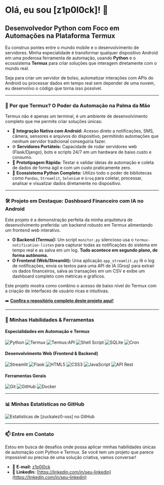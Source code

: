 # Olá, eu sou [z1p0l0ck]! 👋

## Desenvolvedor Python com Foco em Automações na Plataforma Termux

Eu construo pontes entre o mundo mobile e o desenvolvimento de servidores. Minha especialidade é transformar qualquer dispositivo Android em uma poderosa ferramenta de automação, usando **Python** e o ecossistema **Termux** para criar soluções que interagem diretamente com o mundo real.

Seja para criar um servidor de bolso, automatizar interações com APIs do Android ou processar dados em tempo real sem depender de uma nuvem, eu desenvolvo o código que torna isso possível.

---

### 🚀 Por que Termux? O Poder da Automação na Palma da Mão

Termux não é apenas um terminal, é um ambiente de desenvolvimento completo que me permite criar soluções únicas:

*   📱 **Integração Nativa com Android:** Acesso direto a notificações, SMS, câmera, sensores e arquivos do dispositivo, permitindo automações que nenhum servidor tradicional conseguiria fazer.
*   🌐 **Servidores Portáteis:** Capacidade de rodar servidores web (Flask/Django), bots e scripts 24/7 em um hardware de baixo custo e consumo.
*   🤖 **Prototipagem Rápida:** Testar e validar ideias de automação e coleta de dados de forma ágil e com um custo praticamente zero.
*   🐍 **Ecossistema Python Completo:** Utilizo todo o poder de bibliotecas como `Pandas`, `Streamlit`, `Selenium` e `Groq` para coletar, processar, analisar e visualizar dados diretamente no dispositivo.

---

### 🛠️ Projeto em Destaque: Dashboard Financeiro com IA no Android

Este projeto é a demonstração perfeita da minha arquitetura de desenvolvimento preferida: um backend robusto em Termux alimentando um frontend web interativo.

*   **O Backend (Termux):** Um script `monitor.py` silencioso usa o `termux-notification-listen` para capturar todas as notificações do sistema em tempo real e as salva em um log. **Tudo acontece em segundo plano, de forma autônoma.**
*   **O Frontend (Web/Streamlit):** Uma aplicação `app_streamlit.py` lê o log de notificações, envia os textos para uma API de IA (Groq) para extrair os dados financeiros, salva as transações em um CSV e exibe um dashboard completo com métricas e gráficos.

Este projeto mostra como combino o acesso de baixo nível do Termux com a criação de interfaces de usuário ricas e intuitivas.

➡️ **[Confira o repositório completo deste projeto aqui!](https://github.com/zuckalez0-oss/controle-de-financias)**

---

### 🔧 Minhas Habilidades & Ferramentas

#### Especialidades em Automação e Termux
![Python](https://img.shields.io/badge/Python-3776AB?style=for-the-badge&logo=python&logoColor=white)
![Termux](https://img.shields.io/badge/Termux-000000?style=for-the-badge&logo=linux-terminal&logoColor=white)
![Termux:API](https://img.shields.io/badge/Termux%3AAPI-202020?style=for-the-badge&logo=android&logoColor=3DDC84)
![Shell Script](https://img.shields.io/badge/Shell_Script-121011?style=for-the-badge&logo=gnu-bash&logoColor=white)
![SQLite](https://img.shields.io/badge/SQLite-07405E?style=for-the-badge&logo=sqlite&logoColor=white)
![Cron](https://img.shields.io/badge/Cron-000000?style=for-the-badge&logo=linux&logoColor=white)

#### Desenvolvimento Web (Frontend & Backend)
![Streamlit](https://img.shields.io/badge/Streamlit-FF4B4B?style=for-the-badge&logo=streamlit&logoColor=white)
![Flask](https://img.shields.io/badge/Flask-000000?style=for-the-badge&logo=flask&logoColor=white)
![HTML5](https://img.shields.io/badge/HTML5-E34F26?style=for-the-badge&logo=html5&logoColor=white)
![CSS3](https://img.shields.io/badge/CSS3-1572B6?style=for-the-badge&logo=css3&logoColor=white)
![JavaScript](https://img.shields.io/badge/JavaScript-F7DF1E?style=for-the-badge&logo=javascript&logoColor=black)
![API Rest](https://img.shields.io/badge/API_Rest-00A65A?style=for-the-badge&logo=dependabot&logoColor=white)

#### Ferramentas Gerais
![Git](https://img.shields.io/badge/GIT-E44C30?style=for-the-badge&logo=git&logoColor=white)
![GitHub](https://img.shields.io/badge/GitHub-100000?style=for-the-badge&logo=github&logoColor=white)
![Docker](https://img.shields.io/badge/Docker-2496ED?style=for-the-badge&logo=docker&logoColor=white)

---

### 📊 Minhas Estatísticas no GitHub

![Estatísticas de [zuckalez0-oss] no GitHub](https://github-readme-stats.vercel.app/api?username=[SEU_USERNAME_DO_GITHUB]&show_icons=true&theme=dracula&include_all_commits=true&count_private=true)

---

### 📫 Entre em Contato

Estou em busca de desafios onde possa aplicar minhas habilidades únicas de automação com Python e Termux. Se você tem um projeto que parece impossível ou precisa de uma solução criativa, vamos conversar!

- 📧 **E-mail:** [z1p0l0ck](mailto:seu.email@exemplo.com)
- 💼 **LinkedIn:** [https://linkedin.com/in/seu-linkedin](https://linkedin.com/in/seu-linkedin)
